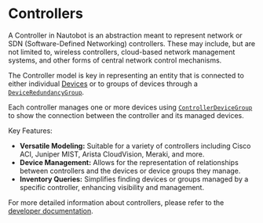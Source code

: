 # Controllers

A Controller in Nautobot is an abstraction meant to represent network or SDN (Software-Defined Networking) controllers. These may include, but are not limited to, wireless controllers, cloud-based network management systems, and other forms of central network control mechanisms.

The Controller model is key in representing an entity that is connected to either individual [Devices](./device.md) or to groups of devices through a [`DeviceRedundancyGroup`](./deviceredundancygroup.md).

Each controller manages one or more devices using [`ControllerDeviceGroup`](./controllerdevicegroup.md) to show the connection between the controller and its managed devices.

Key Features:

- **Versatile Modeling:** Suitable for a variety of controllers including Cisco ACI, Juniper MIST, Arista CloudVision, Meraki, and more.
- **Device Management:** Allows for the representation of relationships between controllers and the devices or device groups they manage.
- **Inventory Queries:** Simplifies finding devices or groups managed by a specific controller, enhancing visibility and management.

For more detailed information about controllers, please refer to the [developer documentation](../../../development/core/controllers.md).
